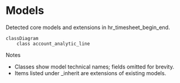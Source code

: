 # Models

Detected core models and extensions in hr_timesheet_begin_end.

```mermaid
classDiagram
    class account_analytic_line
```

Notes
- Classes show model technical names; fields omitted for brevity.
- Items listed under _inherit are extensions of existing models.
